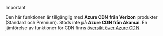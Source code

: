 > [!IMPORTANT]
> Den här funktionen är tillgänglig med **Azure CDN från Verizon** produkter (Standard och Premium). Stöds inte på **Azure CDN från Akamai**.  En jämförelse av funktioner för CDN finns [översikt över Azure CDN](../articles/cdn/cdn-overview.md#azure-cdn-features).
